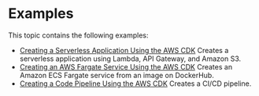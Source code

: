 # Examples<a name="examples"></a>

This topic contains the following examples:
+ [Creating a Serverless Application Using the AWS CDK](serverless_example.md) Creates a serverless application using Lambda, API Gateway, and Amazon S3\.
+ [Creating an AWS Fargate Service Using the AWS CDK](ecs_example.md) Creates an Amazon ECS Fargate service from an image on DockerHub\.
+ [Creating a Code Pipeline Using the AWS CDK](codepipeline_example.md) Creates a CI/CD pipeline\.